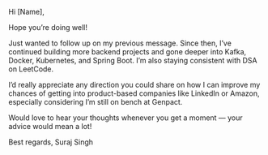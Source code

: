
Hi [Name],

Hope you’re doing well!

Just wanted to follow up on my previous message. Since then, I’ve continued building more backend projects and gone deeper into Kafka, Docker, Kubernetes, and Spring Boot. I’m also staying consistent with DSA on LeetCode.

I’d really appreciate any direction you could share on how I can improve my chances of getting into product-based companies like LinkedIn or Amazon, especially considering I’m still on bench at Genpact.

Would love to hear your thoughts whenever you get a moment — your advice would mean a lot!

Best regards,
Suraj Singh
